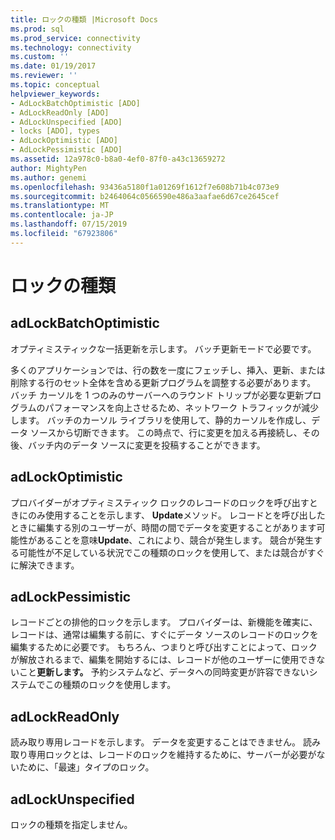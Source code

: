 ```yaml
---
title: ロックの種類 |Microsoft Docs
ms.prod: sql
ms.prod_service: connectivity
ms.technology: connectivity
ms.custom: ''
ms.date: 01/19/2017
ms.reviewer: ''
ms.topic: conceptual
helpviewer_keywords:
- AdLockBatchOptimistic [ADO]
- AdLockReadOnly [ADO]
- AdLockUnspecified [ADO]
- locks [ADO], types
- AdLockOptimistic [ADO]
- AdLockPessimistic [ADO]
ms.assetid: 12a978c0-b8a0-4ef0-87f0-a43c13659272
author: MightyPen
ms.author: genemi
ms.openlocfilehash: 93436a5180f1a01269f1612f7e608b71b4c073e9
ms.sourcegitcommit: b2464064c0566590e486a3aafae6d67ce2645cef
ms.translationtype: MT
ms.contentlocale: ja-JP
ms.lasthandoff: 07/15/2019
ms.locfileid: "67923806"
---
```

# <a name="types-of-locks"></a>ロックの種類
## <a name="adlockbatchoptimistic"></a>adLockBatchOptimistic  
 オプティミスティックな一括更新を示します。 バッチ更新モードで必要です。  
  
 多くのアプリケーションでは、行の数を一度にフェッチし、挿入、更新、または削除する行のセット全体を含める更新プログラムを調整する必要があります。 バッチ カーソルを 1 つのみのサーバーへのラウンド トリップが必要な更新プログラムのパフォーマンスを向上させるため、ネットワーク トラフィックが減少します。 バッチのカーソル ライブラリを使用して、静的カーソルを作成し、データ ソースから切断できます。 この時点で、行に変更を加える再接続し、その後、バッチ内のデータ ソースに変更を投稿することができます。  
  
## <a name="adlockoptimistic"></a>adLockOptimistic  
 プロバイダーがオプティミスティック ロックのレコードのロックを呼び出すときにのみ使用することを示します、 **Update**メソッド。 レコードとを呼び出したときに編集する別のユーザーが、時間の間でデータを変更することがあります可能性があることを意味**Update**、これにより、競合が発生します。 競合が発生する可能性が不足している状況でこの種類のロックを使用して、または競合がすぐに解決できます。  
  
## <a name="adlockpessimistic"></a>adLockPessimistic  
 レコードごとの排他的ロックを示します。 プロバイダーは、新機能を確実に、レコードは、通常は編集する前に、すぐにデータ ソースのレコードのロックを編集するために必要です。 もちろん、つまりと呼び出すことによって、ロックが解放されるまで、編集を開始するには、レコードが他のユーザーに使用できないこと**更新します。** 予約システムなど、データへの同時変更が許容できないシステムでこの種類のロックを使用します。  
  
## <a name="adlockreadonly"></a>adLockReadOnly  
 読み取り専用レコードを示します。 データを変更することはできません。 読み取り専用ロックとは、レコードのロックを維持するために、サーバーが必要がないために、「最速」タイプのロック。  
  
## <a name="adlockunspecified"></a>adLockUnspecified  
 ロックの種類を指定しません。
